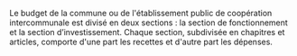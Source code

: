 Le budget de la commune ou de l'établissement public de coopération intercommunale est divisé en deux sections : la section de fonctionnement et la section d’investissement.
Chaque section, subdivisée en chapitres et articles, comporte d'une part les recettes et d'autre part les dépenses.
